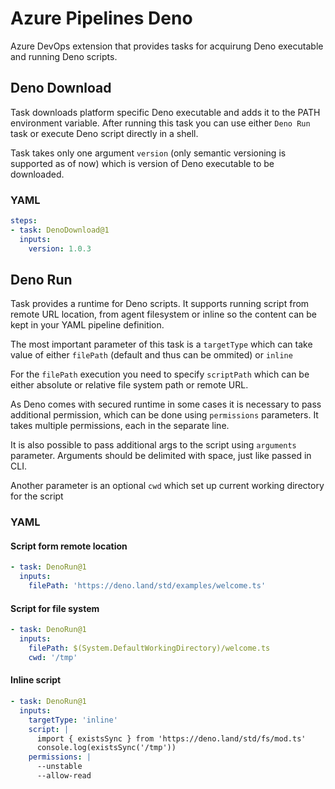 # Azure Pipelines Deno

Azure DevOps extension that provides tasks for acquirung Deno executable and running Deno scripts.

## Deno Download

Task downloads platform specific Deno executable and adds it to the PATH environment variable. After running this task you can use either `Deno Run` task or execute Deno script directly in a shell.

Task takes only one argument `version` (only semantic versioning is supported as of now) which is version of Deno executable to be downloaded.

### YAML

```YAML
steps:
- task: DenoDownload@1
  inputs:
    version: 1.0.3
```

## Deno Run

Task provides a runtime for Deno scripts. It supports running script from remote URL location, from agent filesystem or inline so the content can be kept in your YAML pipeline definition.

The most important parameter of this task is a `targetType` which can take value of either `filePath` (default and thus can be ommited) or `inline`

For the `filePath` execution you need to specify `scriptPath` which can be either absolute or relative file system path or remote URL.

As Deno comes with secured runtime in some cases it is necessary to pass additional permission, which can be done using `permissions` parameters. It takes multiple permissions, each in the separate line.

It is also possible to pass additional args to the script using `arguments` parameter. Arguments should be delimited with space, just like passed in CLI.

Another parameter is an optional `cwd` which set up current working directory for the script

### YAML

#### Script form remote location
```YAML
- task: DenoRun@1
  inputs:
    filePath: 'https://deno.land/std/examples/welcome.ts'
```

#### Script for file system

```YAML
- task: DenoRun@1
  inputs:
    filePath: $(System.DefaultWorkingDirectory)/welcome.ts
    cwd: '/tmp'
```

#### Inline script

```YAML
- task: DenoRun@1
  inputs:
    targetType: 'inline'
    script: |
      import { existsSync } from 'https://deno.land/std/fs/mod.ts'
      console.log(existsSync('/tmp'))
    permissions: |
      --unstable
      --allow-read
```

